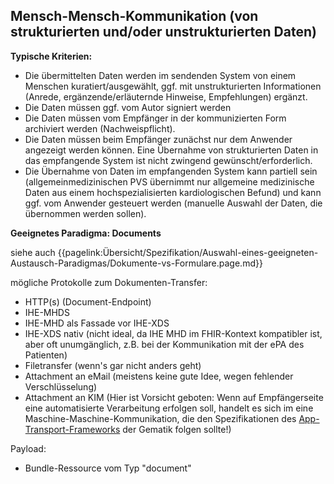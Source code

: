 ## Mensch-Mensch-Kommunikation (von strukturierten und/oder unstrukturierten Daten)
**Typische Kriterien:** 
* Die übermittelten Daten werden im sendenden System von einem Menschen kuratiert/ausgewählt, ggf. mit unstrukturierten Informationen (Anrede, ergänzende/erläuternde Hinweise, Empfehlungen) ergänzt. 
* Die Daten müssen ggf. vom Autor signiert werden 
* Die Daten müssen vom Empfänger in der kommunizierten Form archiviert werden (Nachweispflicht). 
* Die Daten müssen beim Empfänger zunächst nur dem Anwender angezeigt werden können. Eine Übernahme von strukturierten Daten in das empfangende System ist nicht zwingend gewünscht/erforderlich. 
* Die Übernahme von Daten im empfangenden System kann partiell sein (allgemeinmedizinischen PVS übernimmt nur allgemeine medizinische Daten aus einem hochspezialisierten kardiologischen Befund) und kann ggf. vom Anwender gesteuert werden (manuelle Auswahl der Daten, die übernommen werden sollen). 

**Geeignetes Paradigma: Documents**

siehe auch {{pagelink:Übersicht/Spezifikation/Auswahl-eines-geeigneten-Austausch-Paradigmas/Dokumente-vs-Formulare.page.md}}

mögliche Protokolle zum Dokumenten-Transfer: 
* HTTP(s) (Document-Endpoint) 
* IHE-MHDS
* IHE-MHD als Fassade vor IHE-XDS 
* IHE-XDS nativ (nicht ideal, da IHE MHD im FHIR-Kontext kompatibler ist, aber oft unumgänglich, z.B. bei der Kommunikation mit der ePA des Patienten) 
* Filetransfer (wenn's gar nicht anders geht)
* Attachment an eMail (meistens keine gute Idee, wegen fehlender Verschlüsselung)
* Attachment an KIM (Hier ist Vorsicht geboten: Wenn auf Empfängerseite eine automatisierte Verarbeitung erfolgen soll, handelt es sich im eine Maschine-Maschine-Kommunikation, die den Spezifikationen des [App-Transport-Frameworks](https://simplifier.net/app-transport-framework) der Gematik folgen sollte!)

Payload: 
* Bundle-Ressource vom Typ "document" 
